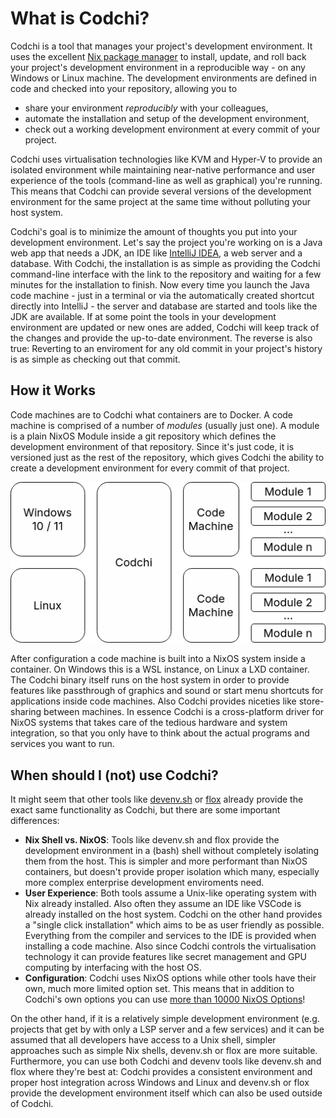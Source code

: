 # What is Codchi?

Codchi is a tool that manages your project's development environment. It uses the excellent [Nix package manager](https://nixos.org) to install, update, and roll back your project's development environment in a reproducible way - on any Windows or Linux machine. The development environments are defined in code and checked into your repository, allowing you to

- share your environment *reproducibly* with your colleagues,
- automate the installation and setup of the development environment,
- check out a working development environment at every commit of your project.

Codchi uses virtualisation technologies like KVM and Hyper-V to provide an isolated environment while maintaining near-native performance and user experience of the tools (command-line as well as graphical) you're running. This means that Codchi can provide several versions of the development environment for the same project at the same time without polluting your host system.

Codchi's goal is to minimize the amount of thoughts you put into your development environment. Let's say the project you're working on is a Java web app that needs a JDK, an IDE like [IntelliJ IDEA](https://www.jetbrains.com/idea/), a web server and a database. With Codchi, the installation is as simple as providing the Codchi command-line interface with the link to the repository and waiting for a few minutes for the installation to finish. Now every time you launch the Java code machine - just in a terminal or via the automatically created shortcut directly into IntelliJ - the server and database are started and tools like the JDK are available. If at some point the tools in your development environment are updated or new ones are added, Codchi will keep track of the changes and provide the up-to-date environment. The reverse is also true: Reverting to an enviroment for any old commit in your project's history is as simple as checking out that commit.

## How it Works

Code machines are to Codchi what containers are to Docker. A code machine is comprised of a number of *modules* (usually just one). A module is a plain NixOS Module inside a git repository which defines the development environment of that repository. Since it's just code, it is versioned just as the rest of the repository, which gives Codchi the ability to create a development environment for every commit of that project.

![Codchi architecture diagram](/architecture.png)

After configuration a code machine is built into a NixOS system inside a container. On Windows this is a WSL instance, on Linux a LXD container. The Codchi binary itself runs on the host system in order to provide features like passthrough of graphics and sound or start menu shortcuts for applications inside code machines. Also Codchi provides niceties like store-sharing between machines. In essence Codchi is a cross-platform driver for NixOS systems that takes care of the tedious hardware and system integration, so that you only have to think about the actual programs and services you want to run.

## When should I (not) use Codchi?

It might seem that other tools like [devenv.sh](https://devenv.sh/) or [flox](https://flox.dev/) already provide the exact same functionality as Codchi, but there are some important differences:

- **Nix Shell vs. NixOS**: Tools like devenv.sh and flox provide the development environment in a (bash) shell without completely isolating them from the host. This is simpler and more performant than NixOS containers, but doesn't provide proper isolation which many, especially more complex enterprise development enviroments need.
- **User Experience**: Both tools assume a Unix-like operating system with Nix already installed. Also often they assume an IDE like VSCode is already installed on the host system. Codchi on the other hand provides a "single click installation" which aims to be as user friendly as possible. Everything from the compiler and services to the IDE is provided when installing a code machine. Also since Codchi controls the virtualisation technology it can provide features like secret management and GPU computing by interfacing with the host OS.
- **Configuration**: Codchi uses NixOS options while other tools have their own, much more limited option set. This means that in addition to Codchi's own options you can use [more than 10000 NixOS Options](https://search.nixos.org/options)!

On the other hand, if it is a relatively simple development environment (e.g. projects that get by with only a LSP server and a few services) and it can be assumed that all developers have access to a Unix shell, simpler approaches such as simple Nix shells, devenv.sh or flox are more suitable.
Furthermore, you can use both Codchi and devenv tools like devenv.sh and flox where they're best at: Codchi provides a consistent environment and proper host integration across Windows and Linux and devenv.sh or flox provide the development environment itself which can also be used outside of Codchi.
